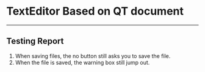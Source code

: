 # TextEditor Based on QT document

---
## Testing Report
1. When saving files, the no button still asks you to save the file.
2. When the file is saved, the warning box still jump out.
